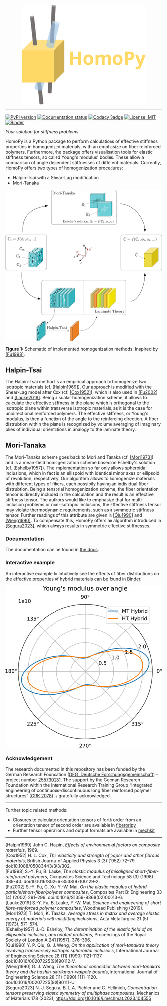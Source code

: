 <p align="center">
  <img src="https://github.com/Extraweich/homopy/blob/main/docs/source/images/Homopy_Yellow.svg?raw=true", width="400">
</p>

***
[![PyPI version](https://badge.fury.io/py/homopy.svg)](https://badge.fury.io/py/homopy)
[![Documentation status](https://readthedocs.org/projects/homopy/badge/?version=latest)](https://homopy.readthedocs.io/en/latest/?badge=latest)
[![Codacy Badge](https://app.codacy.com/project/badge/Grade/ffc0c7b16d154bc18cccc1e857724d86)](https://www.codacy.com/gh/Extraweich/homopy/dashboard?utm_source=github.com&amp;utm_medium=referral&amp;utm_content=Extraweich/homopy&amp;utm_campaign=Badge_Grade)
[![License: MIT](https://img.shields.io/badge/License-MIT-yellow.svg)](LICENSE)
[![Binder](https://mybinder.org/badge_logo.svg)](https://mybinder.org/v2/gh/Extraweich/homopy/main?labpath=%2Fexamples%2FHybrid.ipynb)

*Your solution for stiffness problems*

HomoPy is a Python package to perform calculations of effective stiffness properties in homogenized materials, with an emphasize on fiber reinforced polymers. Furthermore, the package offers visualisation tools for elastic stiffness tensors, so called Young's modulus' bodies. These allow a comparison of angle dependent stiffnesses of different materials.
Currently, HomoPy offers two types of homogenization procedures:
-   Halpin-Tsai with a Shear-Lag modification
-   Mori-Tanaka

<p align="center">
  <picture>
    <source media="(prefers-color-scheme: dark)" srcset="https://github.com/Extraweich/homopy/blob/main/docs/source/images/Schematic_dark.svg?raw=true">
    <img alt="Schematic of implemented homogenization procedures" src="https://github.com/Extraweich/homopy/blob/main/docs/source/images/Schematic_light.svg?raw=true">
  </picture>
</p>

**Figure 1:** Schematic of implemented homogenization methods. Inspired by [[Fu1998]](#Fu1998).

## Halpin-Tsai
The Halpin-Tsai method is an empirical approach to homogenize two isotropic materials (cf. [[Halpin1969]](#Halpin1969)). Our approach is modified with the Shear-Lag model after Cox (cf. [[Cox1952]](#Cox1952)), which is also used in [[Fu2002]](#Fu2002) and [[Lauke2019]](#Lauke2019). Being a scalar homogenization scheme, it allows to calculate the effective stiffness in the plane which is orthogonal to the isotropic plane within transverse isotropic materials, as it is the case for unidirectional reinforced polymers. The effective stiffness, or Young's modulus, is then a function of the angle to the reinforcing direction. A fiber distrubtion within the plane is recognized by volume averaging of imaginary plies of individual orientations in analogy to the laminate theory.

## Mori-Tanaka
The Mori-Tanaka scheme goes back to Mori and Tanaka (cf. [[Mori1973]](#Mori1973)) and is a mean-field homogenization scheme based on Eshelby's solution (cf. [[Eshelby1957]](#Eshelby1957)). The implementation so far only allows spheroidal inclusions, which in fact is an ellispoid with identical minor axes or ellipsoid of revolution, respectively. Our algorithm allows to homogenize materials with different types of fibers, each possibily having an individual fiber distrubtion. Being a tensorial homogenization scheme, the fiber orientation tensor is directly included in the calculation and the result is an effective stiffness tensor. The authors would like to emphasize that for multi-inclusion problems or non-isotropic inclusions, the effective stiffness tensor may violate thermodynamic requirements, such as a symmetric stiffness tensor. Further readings of this attribute are given in [[Qiu1990]](#Qiu1990) and [[Weng1990]](#Weng1990). To compensate this, HomoPy offers an algorithm introduced in [[Segura2023]](#Segura2023), which always results in symmetric effective stiffnesses.

### Documentation

The documentation can be found in [the docs](https://homopy.readthedocs.io/en/latest/index.html).

### Interactive example

An interactive example to intuitively see the effects of fiber distributions on the effective properties of hybrid materials can be found in [Binder](https://mybinder.org/v2/gh/Extraweich/homopy/main?labpath=%2Fexamples%2FHybrid.ipynb).

<p align="center">
  <picture>
    <source media="(prefers-color-scheme: dark)" srcset="https://github.com/Extraweich/homopy/blob/main/docs/source/images/MTvsHT_dark.svg?raw=true">
    <img alt="Hybrid polar plot" src="https://github.com/Extraweich/homopy/blob/main/docs/source/images/MTvsHT_light.svg?raw=true">
  </picture>
</p>

### Acknowledgement

The research documented in this repository has been funded by the German Research Foundation ([DFG, Deutsche Forschungsgemeinschaft](https://www.dfg.de)) - project number [255730231](https://gepris.dfg.de/gepris/projekt/255730231). The support by the German Research Foundation within the International Research Training Group “Integrated engineering of continuous-discontinuous long fiber reinforced polymer structures“ ([GRK 2078](https://www.grk2078.kit.edu)) is gratefully acknowledged.

***
Further topic related methods:
-   Closures to calculate orientation tensors of forth order from an orientation tensor of second order are available in [fiberoripy](https://github.com/nilsmeyerkit/fiberoripy)
-   Further tensor operations and output formats are available in [mechkit](https://github.com/JulianKarlBauer/mechkit)

***
<a id="Halpin1969">[Halpin1969]</a>  John C. Halpin, *Effects of environmental factors on composite materials*, 1969. \
<a id="Cox1952">[Cox1952]</a> H. L. Cox, *The elasticity and strength of paper and other fibrous materials*, British Journal of Applied Physics 3 (3) (1952) 72–79. doi:10.1088/05083443/3/3/302. \
<a id="Fu1998">[Fu1998]</a> S.-Y. Fu, B. Lauke, *The elastic modulus of misaligned short-fiber-reinforced polymers*, Composites Science and Technology 58 (3) (1998) 389-40. doi:10.1016/S0266-3538(97)00129-2. \
<a id="Fu2002">[Fu2002]</a> S.-Y. Fu, G. Xu, Y.-W. Mai, *On the elastic modulus of hybrid particle/short-fiber/polymer composites*, Composites Part B: Engineering 33 (4) (2002) 291–299. doi:10.1016/S1359-8368(02)00013-6. \
<a id="Lauke2019">[Lauke2019]</a> S.-Y. Fu, B. Lauke, Y.-W. Mai, *Science and engineering of short fibre-reinforced polymer composites*, Woodhead Publishing (2019). \
<a id="Mori1973">[Mori1973]</a> T. Mori, K. Tanaka, *Average stress in matrix and average elastic energy of materials with misfitting inclusions*, Acta Metallurgica 21 (5) (1973), 571-574. \
<a id="Eshelby1957">[Eshelby1957]</a> J.-D. Eshelby, *The determination of the elastic field of an ellipsoidal inclusion, and related problems*, Proceedings of the Royal Society of London A 241 (1957), 376–396. \
<a id="Qiu1990">[Qui1990]</a> Y. P. Qiu, G. J. Weng, *On the application of mori-tanaka’s theory involving transversely isotropic spheroidal inclusions*, International Journal of Engineering Science 28 (11) (1990) 1121-1137. doi:10.1016/00207225(90)90112-V. \
<a id="Weng1990">[Weng1990]</a> G. J. Weng, *The theoretical connection between mori-tanaka’s theory and the hashin-shtrikman-walpole bounds*, International Journal of Engineering Science 28 (11) (1990) 1111–1120. doi:10.1016/00207225(90)90111-U \
<a id="Segura2023">[Segura2023]</a> N. J. Segura, B. L.A. Pichler and C. Hellmich, *Concentration tensors preserving elastic symmetry of multiphase composites*, Mechanics of Materials 178 (2023), https://doi.org/10.1016/j.mechmat.2023.104555
